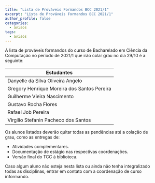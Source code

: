 ```yaml
---
title: "Lista de Prováveis Formandos BCC 2021/1" 
excerpt: "Lista de Prováveis Formandos BCC 2021/1"
author_profile: false
categories:
  - avisos
tags:
  - avisos
---
```



A lista de prováveis formandos do curso de Bacharelado em Ciência da Computação no período de 2021/1 que irão colar grau no dia 29/10 é a seguinte:


| Estudantes               |
|--------------------------|
| Danyelle da Silva Oliveira Angelo          |
| Gregory Henrique Moreira dos Santos Pereira |
| Guilherme Vieira Nascimento |
| Gustavo Rocha Flores            |
| Rafael Job Pereira | 
| Virgilio Stefanin Pacheco dos Santos          |

Os alunos listados deverão quitar todas as pendências até a colação de grau, como as entregas de:

- Atividades complementares.
- Documentação de estágio nas respectivas coordenações.
- Versão final do TCC à biblioteca.


Caso algum aluno não esteja nesta lista ou ainda não tenha integralizado todas as disciplinas, entrar em contato com a coordenação de curso informando.
